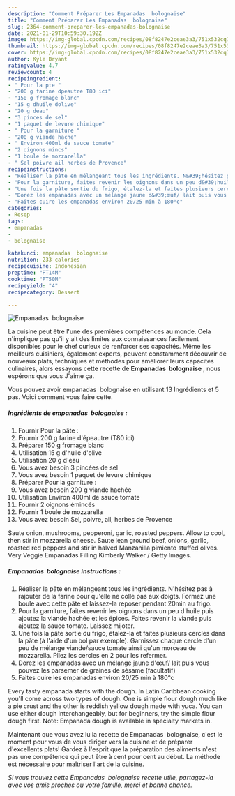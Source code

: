 ```yaml
---
description: "Comment Préparer Les Empanadas  bolognaise"
title: "Comment Préparer Les Empanadas  bolognaise"
slug: 2364-comment-preparer-les-empanadas-bolognaise
date: 2021-01-29T10:59:30.192Z
image: https://img-global.cpcdn.com/recipes/08f8247e2ceae3a3/751x532cq70/empanadas-bolognaise-photo-principale-de-la-recette.jpg
thumbnail: https://img-global.cpcdn.com/recipes/08f8247e2ceae3a3/751x532cq70/empanadas-bolognaise-photo-principale-de-la-recette.jpg
cover: https://img-global.cpcdn.com/recipes/08f8247e2ceae3a3/751x532cq70/empanadas-bolognaise-photo-principale-de-la-recette.jpg
author: Kyle Bryant
ratingvalue: 4.7
reviewcount: 4
recipeingredient:
- " Pour la pte "
- "200 g farine dpeautre T80 ici"
- "150 g fromage blanc"
- "15 g dhuile dolive"
- "20 g deau"
- "3 pinces de sel"
- "1 paquet de levure chimique"
- " Pour la garniture "
- "200 g viande hache"
- " Environ 400ml de sauce tomate"
- "2 oignons mincs"
- "1 boule de mozzarella"
- " Sel poivre ail herbes de Provence"
recipeinstructions:
- "Réaliser la pâte en mélangeant tous les ingrédients. N&#39;hésitez pas à rajouter de la farine pour qu&#39;elle ne colle pas aux doigts. Formez une boule avec cette pâte et laissez-la reposer pendant 20min au frigo."
- "Pour la garniture, faites revenir les oignons dans un peu d&#39;huile puis ajoutez la viande hachée et les épices. Faites revenir la viande puis ajoutez la sauce tomate. Laissez mijoter."
- "Une fois la pâte sortie du frigo, étalez-la et faites plusieurs cercles dans la pâte (à l&#39;aide d&#39;un bol par exemple). Garnissez chaque cercle d&#39;un peu de mélange viande/sauce tomate ainsi qu&#39;un morceau de mozzarella. Pliez les cercles en 2 pour les refermer."
- "Dorez les empanadas avec un mélange jaune d&#39;œuf/ lait puis vous pouvez les parsemer de graines de sésame (facultatif)"
- "Faites cuire les empanadas environ 20/25 min à 180°c"
categories:
- Resep
tags:
- empanadas
- 
- bolognaise

katakunci: empanadas  bolognaise 
nutrition: 233 calories
recipecuisine: Indonesian
preptime: "PT14M"
cooktime: "PT50M"
recipeyield: "4"
recipecategory: Dessert

---
```



![Empanadas  bolognaise](https://img-global.cpcdn.com/recipes/08f8247e2ceae3a3/751x532cq70/empanadas-bolognaise-photo-principale-de-la-recette.jpg)

La cuisine peut être l'une des premières compétences au monde. Cela n'implique pas qu'il y ait des limites aux connaissances facilement disponibles pour le chef curieux de renforcer ses capacités. Même les meilleurs cuisiniers, également experts, peuvent constamment découvrir de nouveaux plats, techniques et méthodes pour améliorer leurs capacités culinaires, alors essayons cette recette de <strong> Empanadas  bolognaise </strong>, nous espérons que vous J'aime ça.

<!--inarticleads1-->

Vous pouvez avoir empanadas  bolognaise en utilisant 13 Ingrédients et 5 pas. Voici comment vous faire cette.

##### Ingrédients de empanadas  bolognaise :

1. Fournir  Pour la pâte :
1. Fournir 200 g farine d&#39;épeautre (T80 ici)
1. Préparer 150 g fromage blanc
1. Utilisation 15 g d&#39;huile d&#39;olive
1. Utilisation 20 g d&#39;eau
1. Vous avez besoin 3 pincées de sel
1. Vous avez besoin 1 paquet de levure chimique
1. Préparer  Pour la garniture :
1. Vous avez besoin 200 g viande hachée
1. Utilisation  Environ 400ml de sauce tomate
1. Fournir 2 oignons émincés
1. Fournir 1 boule de mozzarella
1. Vous avez besoin  Sel, poivre, ail, herbes de Provence


Saute onion, mushrooms, pepperoni, garlic, roasted peppers. Allow to cool, then stir in mozzarella cheese. Saute lean ground beef, onions, garlic, roasted red peppers and stir in halved Manzanilla pimiento stuffed olives. Very Veggie Empanadas Filling Kimberly Walker / Getty Images. 

<!--inarticleads2-->

##### Empanadas  bolognaise instructions :

1. Réaliser la pâte en mélangeant tous les ingrédients. N&#39;hésitez pas à rajouter de la farine pour qu&#39;elle ne colle pas aux doigts. Formez une boule avec cette pâte et laissez-la reposer pendant 20min au frigo.
1. Pour la garniture, faites revenir les oignons dans un peu d&#39;huile puis ajoutez la viande hachée et les épices. Faites revenir la viande puis ajoutez la sauce tomate. Laissez mijoter.
1. Une fois la pâte sortie du frigo, étalez-la et faites plusieurs cercles dans la pâte (à l&#39;aide d&#39;un bol par exemple). Garnissez chaque cercle d&#39;un peu de mélange viande/sauce tomate ainsi qu&#39;un morceau de mozzarella. Pliez les cercles en 2 pour les refermer.
1. Dorez les empanadas avec un mélange jaune d&#39;œuf/ lait puis vous pouvez les parsemer de graines de sésame (facultatif)
1. Faites cuire les empanadas environ 20/25 min à 180°c


Every tasty empanada starts with the dough. In Latin Caribbean cooking you&#39;ll come across two types of dough. One is simple flour dough much like a pie crust and the other is reddish yellow dough made with yuca. You can use either dough interchangeably, but for beginners, try the simple flour dough first. Note: Empanada dough is available in specialty markets in. 

<!--inarticleads1-->

<p>
Maintenant que vous avez lu la recette de Empanadas  bolognaise, c'est le moment pour vous de vous diriger vers la cuisine et de préparer d'excellents plats! Gardez à l'esprit que la préparation des aliments n'est pas une compétence qui peut être à cent pour cent au début. La méthode est nécessaire pour maîtriser l'art de la cuisine.
</p>

<p>
<i>Si vous trouvez cette Empanadas  bolognaise recette utile, partagez-la avec vos amis proches ou votre famille, merci et bonne chance.</i>
</p>
